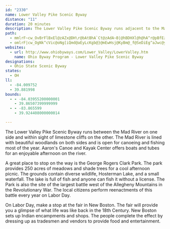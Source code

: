 ```yaml
---
id: "2330"
name: Lower Valley Pike Scenic Byway
distance: "11"
duration: 20 minutes
description: The Lower Valley Pike Scenic Byway runs adjacent to the Mad River and travels though lands lined with limestone cliffs and beautiful woodlands.
path:
  - mmlrF~cw_OvBrFlBxEl@zAZx@DH\r@bAtBhA`Ct@zAdA~B|@hBDHXl@h@hA^r@pBfEzAzC`BhDzA|Ct@~A~DjIpF`LrEnJd@`Aj@lAdC~E`@r@jA|Bl@dA|AvClDrGlAvBLVpJfQ|CvFjBhDb@v@^v@Pb@Rr@Ll@BRDt@DdAHr@
  - omlrF|cw_OgNk^cVic@oNg[iQmd@aEyLcKgb@}@mEwHsj@KyBm@_f@SeDiEg^aJwc@yBcMc@aGcAoSEkAByCvGydCD{DSsDa@yBm@wBiSof@oCaFuM{Qh@gDt@yHRaF?kAI{By@mEu@qFU}@K_@O_@Ui@i@cAgEyHgBeD_D_GSa@Qc@I]I]E_@Gw@s@qNCe@SeEKkBGoACk@UwECq@SoDEw@E_Au@cNAq@Cg@MoCCm@GaAGg@Ic@GQMc@Wk@cDwGgEwIOa@W{@W_Aq@oCSy@Og@iAwE_@{AKYWq@]s@{@kAkBgC_FwGWa@OWM[Oa@qBqGsAeEYu@KWSc@GK{@iAc@k@o@u@iByBgAoA[a@eAqAe@k@_@g@cAkAGMSW{AiBa@c@e@u@Yg@Yo@IQQo@IYGa@Oy@UyBKeA
websites:
  - url: http://www.ohiobyways.com/Lower_Valley/LowerValley.htm
    name: Ohio Byway Program - Lower Valley Pike Scenic Byway
designations:
  - Ohio State Scenic Byway
states:
  - OH
ll:
  - -84.009752
  - 39.881998
bounds:
  - - -84.03955200000001
    - 39.86507399999999
  - - -83.865599
    - 39.924408000000014

---
```


The Lower Valley Pike Scenic Byway runs between the Mad River on one side and within sight of limestone cliffs on the other. The Mad River is lined with beautiful woodlands on both sides and is open for canoeing and fishing most of the year. Aaron's Canoe and Kayak Center offers boats and tubes for an enjoyable afternoon on the river.

A great place to stop on the way is the George Rogers Clark Park. The park provides 250 acres of meadows and shade trees for a cool afternoon picnic. The grounds contain diverse wildlife, Hosterman Lake, and a small waterfall. The lake is full of fish and anyone can fish it without a license. The Park is also the site of the largest battle west of the Allegheny Mountains in the Revolutionary War. The local citizens perform reenactments of this battle every year on Labor Day.

On Labor Day, make a stop at the fair in New Boston. The fair will provide you a glimpse of what life was like back in the 18th Century. New Boston sets up Indian encampments and shops. The people complete the effect by dressing up as tradesmen and vendors to provide food and entertainment.
